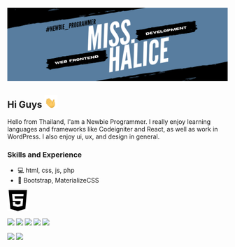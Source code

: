 ![](https://github.com/MidnightCore/MidnightCore/blob/master/Cordale.png)
## Hi Guys <img src="https://github.com/MidnightCore/MidnightCore/blob/master/waving-hand-joypixels.gif" width="30px">


Hello from Thailand, I'am a Newbie Programmer. 
I really enjoy learning languages and frameworks like Codeigniter and React, as well as work in WordPress. I also enjoy ui, ux, and design in general.

### Skills and Experience
* 💻  html, css, js, php
* 🎨  Bootstrap, MaterializeCSS

![](https://github.com/MidnightCore/MidnightCore/blob/master/html5.svg)

![](https://img.shields.io/badge/<![](https://github.com/MidnightCore/MidnightCore/blob/master/html5.svg)>-HTML-informational?style=flat&logo=data:image/svg%2bxml;base64,<BASE64_DATA>)
![](https://img.shields.io/badge/<WORD_ON_LEFT>-HTML-informational?style=flat&logo=data:image/svg%2bxml;base64,<BASE64_DATA>)
![](https://img.shields.io/badge/<WORD_ON_LEFT>-CSS-informational?style=flat&logo=data:image/svg%2bxml;base64,<BASE64_DATA>)
![](https://img.shields.io/badge/<WORD_ON_LEFT>-JAVASCRIPT-informational?style=flat&logo=data:image/svg%2bxml;base64,<BASE64_DATA>)
![](https://img.shields.io/badge/<WORD_ON_LEFT>-PHP-informational?style=flat&logo=data:image/svg%2bxml;base64,<BASE64_DATA>)

![](https://img.shields.io/badge/<WORD_ON_LEFT>-Bootstrap-informational?style=flat&logo=<LOGO_NAME>&logoColor=white&color=2bbc8a)
![](https://img.shields.io/badge/<WORD_ON_LEFT>-MaterializeCSS-informational?style=flat&logo=<LOGO_NAME>&logoColor=white&color=2bbc8a)

